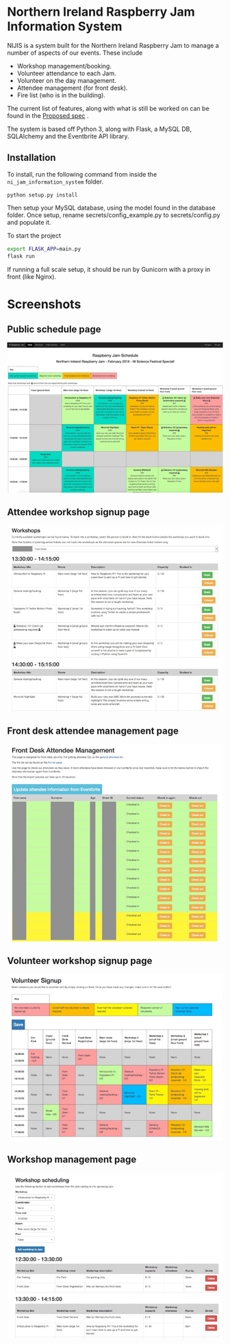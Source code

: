 # Northern Ireland Raspberry Jam Information System
NIJIS is a system built for the Northern Ireland Raspberry Jam to manage a number of aspects of our events. These include
- Workshop management/booking.
- Volunteer attendance to each Jam.
- Volunteer on the day management.
- Attendee management (for front desk).
- Fire list (who is in the building).

The current list of features, along with what is still be worked on can be found in the [Proposed spec](NIJIS-spec.md)   .

The system is based off Python 3, along with Flask, a MySQL DB, SQLAlchemy and the Eventbrite API library.    

## Installation   
To install, run the following command from inside the `ni_jam_information_system` folder.    
```
python setup.py install
```    

Then setup your MySQL database, using the model found in the database folder. Once setup, rename secrets/config_example.py to secrets/config.py and populate it.   

To start the project 
```bash
export FLASK_APP=main.py
flask run
```   

If running a full scale setup, it should be run by Gunicorn with a proxy in front (like Nginx).

# Screenshots
## Public schedule page
![](images/Public-schedule.jpg)
   
## Attendee workshop signup page
![](images/Attendee-workshops.jpg)
   
## Front desk attendee management page
![](images/Front-desk.jpg)
   
## Volunteer workshop signup page
![](images/Volunteer-signup.jpg)
   
## Workshop management page
![](images/Workshop-management.jpg)
